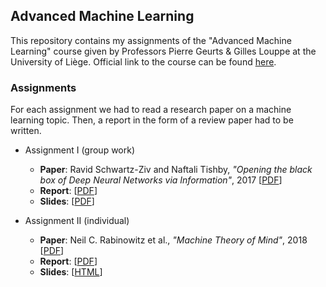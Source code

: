## Advanced Machine Learning

This repository contains my assignments of the "Advanced Machine Learning" course given by Professors Pierre Geurts & Gilles Louppe at the University of Liège. Official link to the course can be found [here](https://github.com/glouppe/info8004-advanced-machine-learning).

### Assignments

For each assignment we had to read a research paper on a machine learning topic. Then, a report in the form of a review paper had to be written.

- Assignment I (group work)
    - **Paper**: Ravid Schwartz-Ziv and Naftali Tishby, _"Opening the black box of Deep Neural Networks via Information"_, 2017 [[PDF](https://arxiv.org/abs/1703.00810)]
    - **Report**: [[PDF](https://github.com/Werenne/advanced-machine-learning/blob/master/assignment-1/report/report.pdf)]
    - **Slides**: [[PDF](https://github.com/Werenne/advanced-machine-learning/blob/master/assignment-1/slides/presentation.pdf)]

- Assignment II (individual)
    - **Paper**: Neil C. Rabinowitz et al., _"Machine Theory of Mind"_, 2018 [[PDF](https://arxiv.org/abs/1802.07740)]
    - **Report**: [[PDF](https://github.com/Werenne/advanced-machine-learning/blob/master/assignment-2/report/report.pdf)]
    - **Slides**: [[HTML](https://github.com/Werenne/advanced-machine-learning/blob/master/assignment-2/slides/talk.md)]